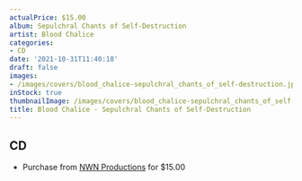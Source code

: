 ```yaml
---
actualPrice: $15.00
album: Sepulchral Chants of Self-Destruction
artist: Blood Chalice
categories:
- CD
date: '2021-10-31T11:40:18'
draft: false
images:
- /images/covers/blood_chalice-sepulchral_chants_of_self-destruction.jpg
inStock: true
thumbnailImage: /images/covers/blood_chalice-sepulchral_chants_of_self-destruction-thumb.jpg
title: Blood Chalice - Sepulchral Chants of Self-Destruction
---
```


## CD
* Purchase from [NWN Productions](http://shop.nwnprod.com/index.php?route=product/product&path=93&product_id=18497&sort=pd.name&order=ASC) for $15.00
